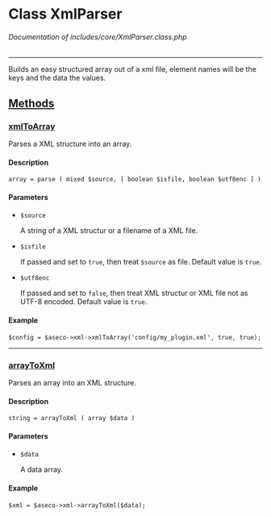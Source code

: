 # Class XmlParser
###### Documentation of includes/core/XmlParser.class.php


***


Builds an easy structured array out of a xml file, element names will be the keys and the data the values.



## [Methods](_#Methods)


### [xmlToArray](_#xmlToArray)
Parses a XML structure into an array.


#### Description
	array = parse ( mixed $source, [ boolean $isfile, boolean $utf8enc ] )


#### Parameters
*	`$source`

	A string of a XML structur or a filename of a XML file.

*	`$isfile`

	If passed and set to `true`, then treat `$source` as file.
	Default value is `true`.

*	`$utf8enc`

	If passed and set to `false`, then treat XML structur or XML file not as UTF-8 encoded.
	Default value is `true`.


#### Example
	$config = $aseco->xml->xmlToArray('config/my_plugin.xml', true, true);



***



### [arrayToXml](_#arrayToXml)
Parses an array into an XML structure.


#### Description
	string = arrayToXml ( array $data )


#### Parameters
*	`$data`

	A data array.


#### Example
	$xml = $aseco->xml->arrayToXml($data);
